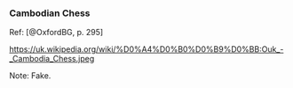 ### Cambodian Chess

Ref: [@OxfordBG, p. 295]

https://uk.wikipedia.org/wiki/%D0%A4%D0%B0%D0%B9%D0%BB:Ouk_-_Cambodia_Chess.jpeg

Note: Fake.

